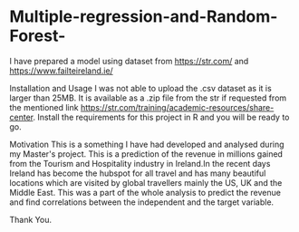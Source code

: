 # Multiple-regression-and-Random-Forest-
I have prepared a model using dataset from https://str.com/ and https://www.failteireland.ie/

Installation and Usage
I was not able to upload the .csv dataset as it is larger than 25MB. It is available as a .zip file from the str if requested from the mentioned link https://str.com/training/academic-resources/share-center. 
Install the requirements for this project in R and you will be ready to go.

Motivation
This is a something I have had developed and analysed during my Master's project. This is a prediction of the revenue in millions gained from the Tourism and Hospitality industry in Ireland.In the recent days Ireland has become the hubspot for all travel and has many beautiful locations which are visited by global travellers mainly the US, UK and the Middle East. This was a part of the whole analysis to predict the revenue and find correlations between the independent and the target variable.

Thank You.
